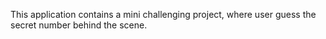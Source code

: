 This application contains a mini challenging project, where user guess the secret number behind the scene.

